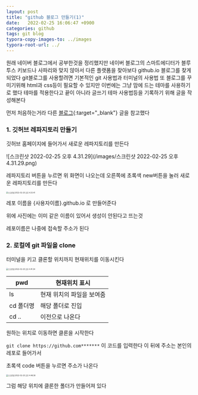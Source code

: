 ```yaml
---
layout: post
title: "github 블로그 만들기(1)"
date:   2022-02-25 16:06:47 +0900
categories: github
tags: git blog
typora-copy-images-to: ../images
typora-root-url: ../
---
```


원래 네이버 블로그에서 공부한것을 정리했지만 네이버 블로그의 스마트에디터가 블루투스 키보드나 사파리와 맞지 않아서 다른 플랫폼을 찾아보다 github.io 블로그를 찾게 되었다 git블로그를 사용할려면 기본적인 git 사용법과 터미널의 사용법 또 블로그를 꾸미기위해 html과 css등이 필요할 수 있지만 이번에는 그냥 맘에 드는 테마를 사용하기로 했다 테마를 적용한다고 끝이 아니라 글쓰기 테마 사용법등을 기록하기 위해 글을 작성해본다

먼저 처음하는거라 다른 [블로그](https://zeddios.tistory.com/1222){:target="_blank"} 글을 참고했다 



### 1. 깃허브 레파지토리 만들기

깃허브 홈페이지에 들어가서 새로운 레파지토리를 만든다

![스크린샷 2022-02-25 오후 4.31.29](/images/스크린샷 2022-02-25 오후 4.31.29.png)

레파지토리 버튼을 누르면 위 화면이 나오는데 오른쪽에 초록색 new버튼을 눌러 새로운 레파지토리를 만든다

<img src="/images/스크린샷 2022-02-25 오후 4.33.41.png" alt="스크린샷 2022-02-25 오후 4.33.41" style="zoom:33%;" />

레포 이름을 {사용자이름}.github.io 로 만들어준다

위에 사진에는 이미 같은 이름이 있어서 생성이 안된다고 뜨는것

레포이름은 나중에 접속할 주소가 된다



### 2. 로컬에 git 파일을 clone

터미널을 키고 클론할 위치까지 현재위치를 이동시킨다

<img src="/images/스크린샷 2022-02-25 오후 4.41.34.png" alt="스크린샷 2022-02-25 오후 4.41.34" style="zoom:33%;" />

| pwd       | 현재위치 표시             |
| --------- | ------------------------- |
| ls        | 현재 위치의 파일을 보여줌 |
| cd 폴더명 | 해당 폴더로 진입          |
| cd ..     | 이전으로 나온다           |

원하는 위치로 이동하면 클론을 시작한다

`git clone https://github.com*******` 이 코드를 입력한다 이 뒤에 주소는 본인의 레포로 들어가서 

초록색 code 버튼을 누르면 주소가 나온다

<img src="/images/스크린샷 2022-02-25 오후 4.48.38.png" alt="스크린샷 2022-02-25 오후 4.48.38" style="zoom:33%;" />

그럼 해당 위치에 클론한 폴더가 만들어져 있다

